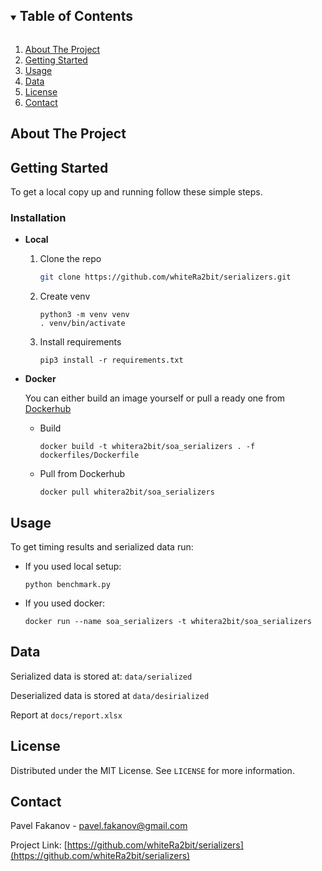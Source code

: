 

<!-- TABLE OF CONTENTS -->
<details open="open">
  <summary><h2 style="display: inline-block">Table of Contents</h2></summary>
  <ol>
    <li>
      <a href="#about-the-project">About The Project</a>
    </li>
    <li>
      <a href="#getting-started">Getting Started</a>
    </li>
    <li><a href="#usage">Usage</a></li>
    <li><a href="#data">Data</a></li>
    <li><a href="#license">License</a></li>
    <li><a href="#contact">Contact</a></li>
  </ol>
</details>



<!-- ABOUT THE PROJECT -->
## About The Project


<!-- GETTING STARTED -->
## Getting Started

To get a local copy up and running follow these simple steps.


### Installation

- **Local**
  1. Clone the repo
     ```sh
     git clone https://github.com/whiteRa2bit/serializers.git
     ```
  2. Create venv
     ```
     python3 -m venv venv
     . venv/bin/activate
     ```
  3. Install requirements
     ```
     pip3 install -r requirements.txt
     ```

- **Docker**

    You can either build an image yourself or pull a ready one from [Dockerhub](https://hub.docker.com/repository/docker/whitera2bit/soa_serializers)

    - Build
        ```
        docker build -t whitera2bit/soa_serializers . -f dockerfiles/Dockerfile
        ```

    - Pull from Dockerhub
        ```
        docker pull whitera2bit/soa_serializers
        ```

<!-- USAGE EXAMPLES -->
## Usage
To get timing results and serialized data run:

- If you used local setup:
    ```
    python benchmark.py
    ```

- If you used docker:
    ```
    docker run --name soa_serializers -t whitera2bit/soa_serializers
    ```


## Data
Serialized data is stored at: `data/serialized`

Deserialized data is stored at `data/desirialized`

Report at `docs/report.xlsx`

## License

Distributed under the MIT License. See `LICENSE` for more information.


## Contact

Pavel Fakanov - pavel.fakanov@gmail.com

Project Link: [https://github.com/whiteRa2bit/serializers](https://github.com/whiteRa2bit/serializers)
